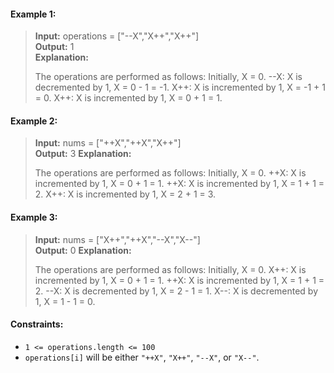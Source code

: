 #### Example 1:

> **Input:** operations = ["--X","X++","X++"]  
> **Output:** 1  
> **Explanation:**
>
> The operations are performed as follows:
> Initially, X = 0.
> --X: X is decremented by 1, X = 0 - 1 = -1.
> X++: X is incremented by 1, X = -1 + 1 = 0.
> X++: X is incremented by 1, X = 0 + 1 = 1.

#### Example 2:

> **Input:** nums = ["++X","++X","X++"]  
> **Output:** 3
> **Explanation:**
>
> The operations are performed as follows:
> Initially, X = 0.
> ++X: X is incremented by 1, X = 0 + 1 = 1.
> ++X: X is incremented by 1, X = 1 + 1 = 2.
> X++: X is incremented by 1, X = 2 + 1 = 3.

#### Example 3:

> **Input:** nums = ["X++","++X","--X","X--"]  
> **Output:** 0
> **Explanation:**
>
> The operations are performed as follows:
> Initially, X = 0.
> X++: X is incremented by 1, X = 0 + 1 = 1.
> ++X: X is incremented by 1, X = 1 + 1 = 2.
> --X: X is decremented by 1, X = 2 - 1 = 1.
> X--: X is decremented by 1, X = 1 - 1 = 0.

#### Constraints:

- `1 <= operations.length <= 100`
- `operations[i]` will be either `"++X"`, `"X++"`, `"--X"`, or `"X--"`.
